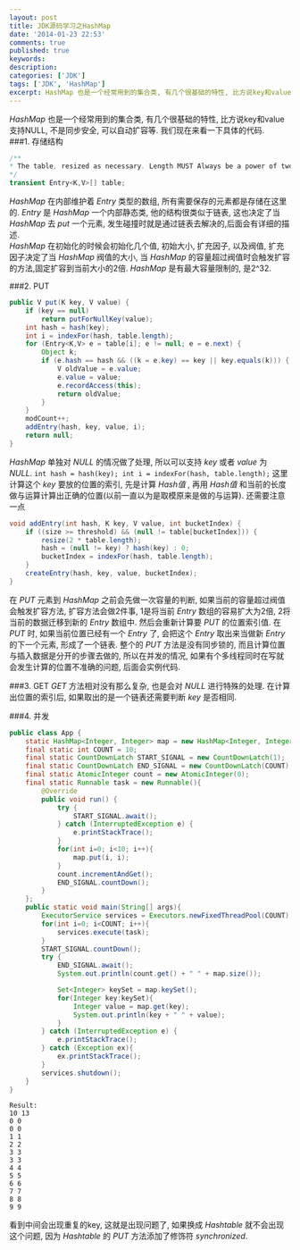 ```yaml
---
layout: post
title: JDK源码学习之HashMap
date: '2014-01-23 22:53'
comments: true
published: true
keywords: 
description: 
categories: ['JDK'] 
tags: ['JDK', 'HashMap'] 
excerpt: HashMap 也是一个经常用到的集合类, 有几个很基础的特性, 比方说key和value支持NULL, 不是同步安全, 可以自动扩容等.
---
```

*HashMap* 也是一个经常用到的集合类, 有几个很基础的特性, 比方说key和value支持NULL, 不是同步安全, 可以自动扩容等. 我们现在来看一下具体的代码.  
###1. 存储结构
```java
/**
* The table, resized as necessary. Length MUST Always be a power of two.
*/
transient Entry<K,V>[] table;
```
*HashMap* 在内部维护着 *Entry* 类型的数组, 所有需要保存的元素都是存储在这里的. *Entry* 是 *HashMap* 一个内部静态类, 他的结构很类似于链表, 这也决定了当 *HashMap* 去 *put* 一个元素, 发生碰撞时就是通过链表去解决的,后面会有详细的描述.  
*HashMap* 在初始化的时候会初始化几个值, 初始大小, 扩充因子, 以及阀值, 扩充因子决定了当 *HashMap* 阀值的大小, 当 *HashMap* 的容量超过阀值时会触发扩容的方法,固定扩容到当前大小的2倍. *HashMap* 是有最大容量限制的, 是2^32.

###2. PUT
```java
public V put(K key, V value) {
    if (key == null)
        return putForNullKey(value);
    int hash = hash(key);
    int i = indexFor(hash, table.length);
    for (Entry<K,V> e = table[i]; e != null; e = e.next) {
        Object k;
        if (e.hash == hash && ((k = e.key) == key || key.equals(k))) {
            V oldValue = e.value;
            e.value = value;
            e.recordAccess(this);
            return oldValue;
        }
    }
    modCount++;
    addEntry(hash, key, value, i);
    return null;
}
```
*HashMap* 单独对 *NULL* 的情况做了处理, 所以可以支持 *key* 或者 *value* 为 *NULL*. ```int hash = hash(key); int i = indexFor(hash, table.length);``` 这里计算这个 *key* 要放的位置的索引, 先是计算 *Hash值* , 再用 *Hash值* 和当前的长度做与运算计算出正确的位置(以前一直以为是取模原来是做的与运算).
还需要注意一点
```java
void addEntry(int hash, K key, V value, int bucketIndex) {
    if ((size >= threshold) && (null != table[bucketIndex])) {
        resize(2 * table.length);
        hash = (null != key) ? hash(key) : 0;
        bucketIndex = indexFor(hash, table.length);
    }
    createEntry(hash, key, value, bucketIndex);
}
```
在 *PUT* 元素到 *HashMap* 之前会先做一次容量的判断, 如果当前的容量超过阀值会触发扩容方法, 扩容方法会做2件事, 1是将当前 *Entry* 数组的容易扩大为2倍, 2将当前的数据迁移到新的 *Entry* 数组中. 然后会重新计算要 *PUT* 的位置索引值. 在 *PUT* 时, 如果当前位置已经有一个 *Entry* 了, 会把这个 *Entry* 取出来当做新 *Entry* 的下一个元素, 形成了一个链表. 整个的 *PUT* 方法是没有同步锁的, 而且计算位置与插入数据是分开的步骤去做的, 所以在并发的情况, 如果有个多线程同时在写就会发生计算的位置不准确的问题, 后面会实例代码.

###3. GET
*GET* 方法相对没有那么复杂, 也是会对 *NULL* 进行特殊的处理. 在计算出位置的索引后, 如果取出的是一个链表还需要判断 *key* 是否相同.

###4. 并发
```java
public class App {
    static HashMap<Integer, Integer> map = new HashMap<Integer, Integer>(10);
    final static int COUNT = 10;
    final static CountDownLatch START_SIGNAL = new CountDownLatch(1);
    final static CountDownLatch END_SIGNAL = new CountDownLatch(COUNT);
    final static AtomicInteger count = new AtomicInteger(0);
    final static Runnable task = new Runnable(){
        @Override
        public void run() {
            try {
                START_SIGNAL.await();
            } catch (InterruptedException e) {
                e.printStackTrace();
            }
            for(int i=0; i<10; i++){
                map.put(i, i);
            }
            count.incrementAndGet();
            END_SIGNAL.countDown();
        }
    };
    public static void main(String[] args){
        ExecutorService services = Executors.newFixedThreadPool(COUNT);
        for(int i=0; i<COUNT; i++){
            services.execute(task);
        }
        START_SIGNAL.countDown();
        try {
            END_SIGNAL.await();
            System.out.println(count.get() + " " + map.size());

            Set<Integer> keySet = map.keySet();
            for(Integer key:keySet){
                Integer value = map.get(key);
                System.out.println(key + " " + value);
            }
        } catch (InterruptedException e) {
            e.printStackTrace();
        } catch (Exception ex){
            ex.printStackTrace();
        }
        services.shutdown();
    }
}
```
```
Result:
10 13
0 0
0 0
1 1
2 2
3 3
3 3
4 4
5 5
6 6
7 7
8 8
9 9
```
看到中间会出现重复的key, 这就是出现问题了, 如果换成 *Hashtable* 就不会出现这个问题, 因为 *Hashtable* 的 *PUT* 方法添加了修饰符 *synchronized*.